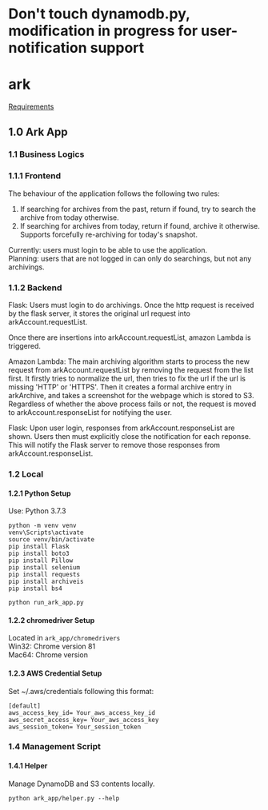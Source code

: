 # Don't touch dynamodb.py, modification in progress for user-notification support


# ark
[Requirements](http://www.cs.toronto.edu/~delara/courses/ece1779/projects/ECE1779-a3.pdf)


## 1.0 Ark App


### 1.1 Business Logics


### 1.1.1 Frontend
The behaviour of the application follows the following two rules:
1. If searching for archives from the past, return if found, try to search the archive from today otherwise.
2. If searching for archives from today, return if found, archive it otherwise. Supports forcefully re-archiving 
for today's snapshot.

Currently: users must login to be able to use the application.  
Planning: users that are not logged in can only do searchings, but not any archivings.


### 1.1.2 Backend
Flask: Users must login to do archivings. Once the http request is received by the flask server,
it stores the original url request into arkAccount.requestList.

Once there are insertions into arkAccount.requestList, amazon Lambda is triggered.

Amazon Lambda: The main archiving algorithm starts to process the new request from arkAccount.requestList 
by removing the request from the list first. It firstly tries to normalize the url, then tries to fix the 
url if the url is missing 'HTTP' or 'HTTPS'. Then it creates a formal archive entry in arkArchive, and takes
a screenshot for the webpage which is stored to S3. Regardless of whether the above process fails or not,
the request is moved to arkAccount.responseList for notifying the user.

Flask: Upon user login, responses from arkAccount.responseList are shown. Users then must explicitly 
close the notification for each reponse. This will notify the Flask server to remove those responses from
arkAccount.responseList.


### 1.2 Local


#### 1.2.1 Python Setup
Use: Python 3.7.3
```
python -m venv venv
venv\Scripts\activate
source venv/bin/activate
pip install Flask
pip install boto3
pip install Pillow
pip install selenium
pip install requests
pip install archiveis
pip install bs4

python run_ark_app.py
```


#### 1.2.2 chromedriver Setup
Located in `ark_app/chromedrivers`  
Win32: Chrome version 81  
Mac64: Chrome version


#### 1.2.3 AWS Credential Setup
Set ~/.aws/credentials following this format:

```
[default]
aws_access_key_id= Your_aws_access_key_id
aws_secret_access_key= Your_aws_access_key
aws_session_token= Your_session_token
```


### 1.4 Management Script


#### 1.4.1 Helper
Manage DynamoDB and S3 contents locally.
```
python ark_app/helper.py --help
```
